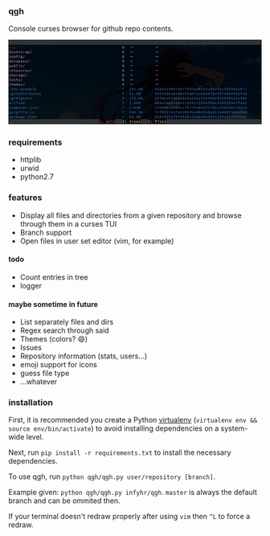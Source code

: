 ### qgh
Console curses browser for github repo contents.

![Screenshot](https://raw.githubusercontent.com/infyhr/qgh/master/screenshot.png "Screenshot")

### requirements
* httplib
* urwid
* python2.7

### features
* Display all files and directories from a given repository and browse through them in a curses TUI
* Branch support
* Open files in user set editor (vim, for example)

#### todo
* Count entries in tree
* logger

#### maybe sometime in future
* List separately files and dirs
* Regex search through said
* Themes (colors? :smile:)
* Issues
* Repository information (stats, users...)
* emoji support for icons
* guess file type
* ...whatever

### installation
First, it is recommended you create a Python [virtualenv](https://virtualenv.pypa.io/en/latest/index.html) (`virtualenv env && source env/bin/activate`) to avoid installing dependencies on a system-wide level.

Next, run `pip install -r requirements.txt` to install the necessary dependencies.

To use qgh, run `python qgh/qgh.py user/repository [branch]`.

Example given: `python qgh/qgh.py infyhr/qgh`. `master` is always the default branch and can be ommited then.

If your terminal doesn't redraw properly after using `vim` then `^L` to force a redraw.